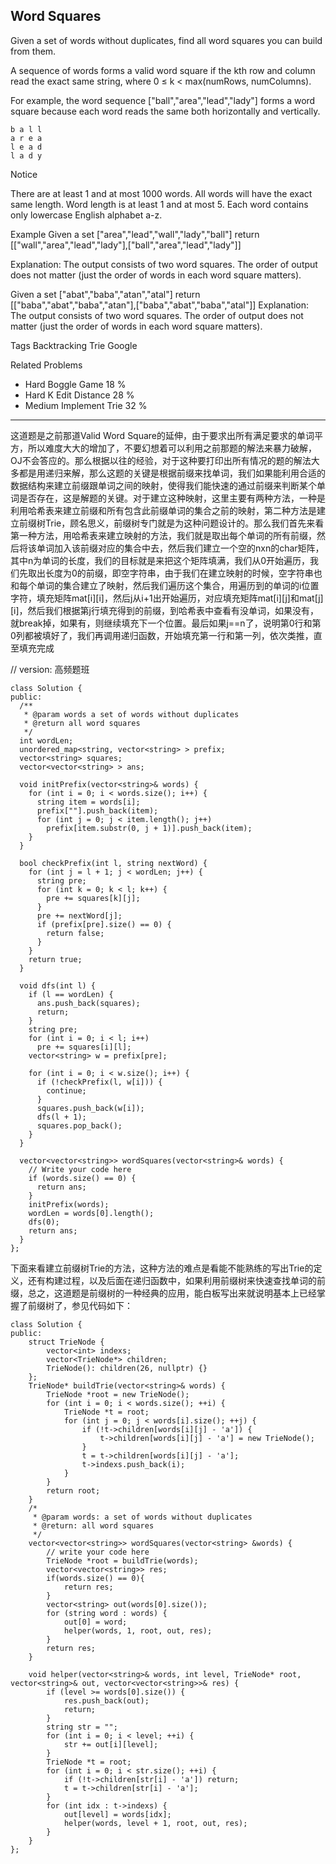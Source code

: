 ## Word Squares  ##

Given a set of words without duplicates, find all word squares you can build from them.

A sequence of words forms a valid word square if the kth row and column read the exact same string, where 0 ≤ k < max(numRows, numColumns).

For example, the word sequence ["ball","area","lead","lady"] forms a word square because each word reads the same both horizontally and vertically.

	b a l l
	a r e a
	l e a d
	l a d y
 Notice

There are at least 1 and at most 1000 words.
All words will have the exact same length.
Word length is at least 1 and at most 5.
Each word contains only lowercase English alphabet a-z.

Example
Given a set ["area","lead","wall","lady","ball"]
return [["wall","area","lead","lady"],["ball","area","lead","lady"]]

Explanation:
The output consists of two word squares. The order of output does not matter (just the order of words in each word square matters).

Given a set ["abat","baba","atan","atal"]
return [["baba","abat","baba","atan"],["baba","abat","baba","atal"]]
Explanation:
The output consists of two word squares. The order of output does not matter (just the order of words in each word square matters).

Tags 
Backtracking Trie Google

Related Problems 

- Hard Boggle Game 18 %
- Hard K Edit Distance 28 %
- Medium Implement Trie 32 %

----------

这道题是之前那道Valid Word Square的延伸，由于要求出所有满足要求的单词平方，所以难度大大的增加了，不要幻想着可以利用之前那题的解法来暴力破解，OJ不会答应的。那么根据以往的经验，对于这种要打印出所有情况的题的解法大多都是用递归来解，那么这题的关键是根据前缀来找单词，我们如果能利用合适的数据结构来建立前缀跟单词之间的映射，使得我们能快速的通过前缀来判断某个单词是否存在，这是解题的关键。对于建立这种映射，这里主要有两种方法，一种是利用哈希表来建立前缀和所有包含此前缀单词的集合之前的映射，第二种方法是建立前缀树Trie，顾名思义，前缀树专门就是为这种问题设计的。那么我们首先来看第一种方法，用哈希表来建立映射的方法，我们就是取出每个单词的所有前缀，然后将该单词加入该前缀对应的集合中去，然后我们建立一个空的nxn的char矩阵，其中n为单词的长度，我们的目标就是来把这个矩阵填满，我们从0开始遍历，我们先取出长度为0的前缀，即空字符串，由于我们在建立映射的时候，空字符串也和每个单词的集合建立了映射，然后我们遍历这个集合，用遍历到的单词的i位置字符，填充矩阵mat[i][i]，然后j从i+1出开始遍历，对应填充矩阵mat[i][j]和mat[j][i]，然后我们根据第j行填充得到的前缀，到哈希表中查看有没单词，如果没有，就break掉，如果有，则继续填充下一个位置。最后如果j==n了，说明第0行和第0列都被填好了，我们再调用递归函数，开始填充第一行和第一列，依次类推，直至填充完成

// version: 高频题班

	class Solution {
	public:
	  /**
	   * @param words a set of words without duplicates
	   * @return all word squares
	   */
	  int wordLen;
	  unordered_map<string, vector<string> > prefix;
	  vector<string> squares;
	  vector<vector<string> > ans;
	  
	  void initPrefix(vector<string>& words) {
	    for (int i = 0; i < words.size(); i++) {
	      string item = words[i];
	      prefix[""].push_back(item);
	      for (int j = 0; j < item.length(); j++)
	        prefix[item.substr(0, j + 1)].push_back(item);
	    }
	  }
	  
	  bool checkPrefix(int l, string nextWord) {
	    for (int j = l + 1; j < wordLen; j++) {
	      string pre;
	      for (int k = 0; k < l; k++) { 
	        pre += squares[k][j];
	      } 
	      pre += nextWord[j];
	      if (prefix[pre].size() == 0) {
	        return false;
	      } 
	    }
	    return true;
	  }
	  
	  void dfs(int l) {
	    if (l == wordLen) {
	      ans.push_back(squares);
	      return;
	    }
	    string pre;
	    for (int i = 0; i < l; i++)
	      pre += squares[i][l];
	    vector<string> w = prefix[pre];
	    
	    for (int i = 0; i < w.size(); i++) {
	      if (!checkPrefix(l, w[i])) {
	        continue;
	      } 
	      squares.push_back(w[i]);
	      dfs(l + 1);
	      squares.pop_back();
	    }
	  }
	  
	  vector<vector<string>> wordSquares(vector<string>& words) {
	    // Write your code here
	    if (words.size() == 0) {
	      return ans;
	    }
	    initPrefix(words);
	    wordLen = words[0].length();
	    dfs(0);
	    return ans;
	  }
	};

下面来看建立前缀树Trie的方法，这种方法的难点是看能不能熟练的写出Trie的定义，还有构建过程，以及后面在递归函数中，如果利用前缀树来快速查找单词的前缀，总之，这道题是前缀树的一种经典的应用，能白板写出来就说明基本上已经掌握了前缀树了，参见代码如下：

	class Solution {
	public:
	    struct TrieNode {
	        vector<int> indexs;
	        vector<TrieNode*> children;
	        TrieNode(): children(26, nullptr) {}
	    };
	    TrieNode* buildTrie(vector<string>& words) {
	        TrieNode *root = new TrieNode();
	        for (int i = 0; i < words.size(); ++i) {
	            TrieNode *t = root;
	            for (int j = 0; j < words[i].size(); ++j) {
	                if (!t->children[words[i][j] - 'a']) {
	                    t->children[words[i][j] - 'a'] = new TrieNode();
	                }
	                t = t->children[words[i][j] - 'a'];
	                t->indexs.push_back(i);
	            }
	        }
	        return root;
	    }
	    /*
	     * @param words: a set of words without duplicates
	     * @return: all word squares
	     */
	    vector<vector<string>> wordSquares(vector<string> &words) {
	        // write your code here
	        TrieNode *root = buildTrie(words);
	        vector<vector<string>> res;
	        if(words.size() == 0){
	            return res;
	        }
	        vector<string> out(words[0].size());
	        for (string word : words) {
	            out[0] = word;
	            helper(words, 1, root, out, res);
	        }
	        return res;
	    }
	    
	    void helper(vector<string>& words, int level, TrieNode* root, vector<string>& out, vector<vector<string>>& res) {
	        if (level >= words[0].size()) {
	            res.push_back(out);
	            return;
	        }
	        string str = "";
	        for (int i = 0; i < level; ++i) {
	            str += out[i][level];
	        }
	        TrieNode *t = root;
	        for (int i = 0; i < str.size(); ++i) {
	            if (!t->children[str[i] - 'a']) return;
	            t = t->children[str[i] - 'a'];
	        }
	        for (int idx : t->indexs) {
	            out[level] = words[idx];
	            helper(words, level + 1, root, out, res);
	        }
	    }
	};


